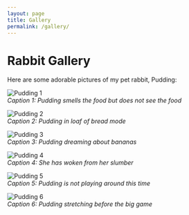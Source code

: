 ```yaml
---
layout: page
title: Gallery
permalink: /gallery/
---
```


# Rabbit Gallery

Here are some adorable pictures of my pet rabbit, Pudding:

![Pudding 1](../assets/images/pudding1.png)  
*Caption 1: Pudding smells the food but does not see the food*

![Pudding 2](../assets/images/pudding2.png)  
*Caption 2: Pudding in loaf of bread mode*

![Pudding 3](../assets/images/pudding3.png)  
*Caption 3: Pudding dreaming about bananas*

![Pudding 4](../assets/images/pudding4.png)  
*Caption 4: She has woken from her slumber*

![Pudding 5](../assets/images/pudding5.png)  
*Caption 5: Pudding is not playing around this time*

![Pudding 6](../assets/images/pudding6.png)  
*Caption 6: Pudding stretching before the big game*
